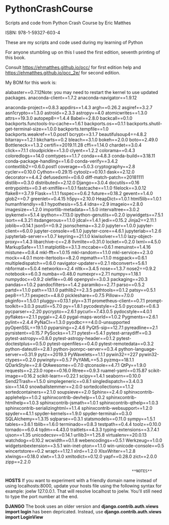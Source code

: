 # PythonCrashCourse
Scripts and code from Python Crash Course by Eric Matthes

ISBN: 978-1-59327-603-4

These are my scripts and code used during my learning of Python

For anyone stumbling up on this I used the first edition, seventh printing of this book.

Consult https://ehmatthes.github.io/pcc/  for first edition help and https://ehmatthes.github.io/pcc_2e/ for second edition. 

My BOM for this work is:

alabaster==0.7.12Note: you may need to restart the kernel to use updated packages.
anaconda-client==1.7.2
anaconda-navigator==1.9.12

anaconda-project==0.8.3
appdirs==1.4.3
argh==0.26.2
asgiref==3.2.7
asn1crypto==1.3.0
astroid==2.3.3
astropy==4.0
atomicwrites==1.3.0
attrs==19.3.0
autopep8==1.4.4
Babel==2.8.0
backcall==0.1.0
backports.functools-lru-cache==1.6.1
backports.os==0.1.1
backports.shutil-get-terminal-size==1.0.0
backports.tempfile==1.0
backports.weakref==1.0.post1
bcrypt==3.1.7
beautifulsoup4==4.8.2
bitarray==1.2.1
bkcharts==0.2
bleach==3.1.0
bokeh==2.0.0
boto==2.49.0
Bottleneck==1.3.2
certifi==2019.11.28
cffi==1.14.0
chardet==3.0.4
click==7.1.1
cloudpickle==1.3.0
clyent==1.2.2
colorama==0.4.3
coloredlogs==14.0
comtypes==1.1.7
conda==4.8.3
conda-build==3.18.11
conda-package-handling==1.6.0
conda-verify==3.4.2
contextlib2==0.6.0.post1
coverage==5.0.3
cryptography==2.8
cycler==0.10.0
Cython==0.29.15
cytoolz==0.10.1
dask==2.12.0
decorator==4.4.2
defusedxml==0.6.0
diff-match-patch==20181111
distlib==0.3.0
distributed==2.12.0
Django==3.0.4
docutils==0.16
entrypoints==0.3
et-xmlfile==1.0.1
fastcache==1.1.0
filelock==3.0.12
flake8==3.7.9
Flask==1.1.1
fsspec==0.6.2
future==0.18.2
gevent==1.4.0
glob2==0.7
greenlet==0.4.15
h5py==2.10.0
HeapDict==1.0.1
html5lib==1.0.1
humanfriendly==8.1
hypothesis==5.5.4
idna==2.9
imageio==2.8.0
imagesize==1.2.0
importlib-metadata==1.5.0
intervaltree==3.0.2
ipykernel==5.1.4
ipython==7.13.0
ipython-genutils==0.2.0
ipywidgets==7.5.1
isort==4.3.21
itsdangerous==1.1.0
jdcal==1.4.1
jedi==0.15.2
Jinja2==2.11.1
joblib==0.14.1
json5==0.9.2
jsonschema==3.2.0
jupyter==1.0.0
jupyter-client==6.0.0
jupyter-console==6.1.0
jupyter-core==4.6.1
jupyterlab==1.2.6
jupyterlab-server==1.0.7
keyring==21.1.0
kiwisolver==1.1.0
lazy-object-proxy==1.4.3
libarchive-c==2.8
llvmlite==0.31.0
locket==0.2.0
lxml==4.5.0
MarkupSafe==1.1.1
matplotlib==3.1.3
mccabe==0.6.1
menuinst==1.4.16
mistune==0.8.4
mkl-fft==1.0.15
mkl-random==1.1.0
mkl-service==2.3.0
mock==4.0.1
more-itertools==8.2.0
mpmath==1.1.0
msgpack==0.6.1
multipledispatch==0.6.0
navigator-updater==0.2.1
nbconvert==5.6.1
nbformat==5.0.4
networkx==2.4
nltk==3.4.5
nose==1.3.7
nose2==0.9.2
notebook==6.0.3
numba==0.48.0
numexpr==2.7.1
numpy==1.18.1
numpydoc==0.9.2
olefile==0.46
openpyxl==3.0.3
packaging==20.3
pandas==1.0.2
pandocfilters==1.4.2
paramiko==2.7.1
parso==0.5.2
partd==1.1.0
path==13.1.0
pathlib2==2.3.5
pathtools==0.1.2
patsy==0.5.1
pep8==1.7.1
pexpect==4.8.0
pickleshare==0.7.5
Pillow==7.0.0
pkginfo==1.5.0.1
pluggy==0.13.1
ply==3.11
prometheus-client==0.7.1
prompt-toolkit==3.0.3
psutil==5.7.0
py==1.8.1
pycodestyle==2.5.0
pycosat==0.6.3
pycparser==2.20
pycrypto==2.6.1
pycurl==7.43.0.5
pydocstyle==4.0.1
pyflakes==2.1.1
pygal==2.4.0
pygal-maps-world==1.0.2
Pygments==2.6.1
pylint==2.4.4
PyNaCl==1.3.0
pyodbc===4.0.0-unsupported
pyOpenSSL==19.1.0
pyparsing==2.4.6
PyQt5-sip==12.7.1
pyreadline==2.1
pyrsistent==0.15.7
PySocks==1.7.1
pytest==5.4.1
pytest-arraydiff==0.3
pytest-astropy==0.8.0
pytest-astropy-header==0.1.2
pytest-doctestplus==0.5.0
pytest-openfiles==0.4.0
pytest-remotedata==0.3.2
python-dateutil==2.8.1
python-jsonrpc-server==0.3.4
python-language-server==0.31.9
pytz==2019.3
PyWavelets==1.1.1
pywin32==227
pywin32-ctypes==0.2.0
pywinpty==0.5.7
PyYAML==5.3
pyzmq==18.1.1
QDarkStyle==2.8
QtAwesome==0.7.0
qtconsole==4.7.1
QtPy==1.9.0
requests==2.23.0
rope==0.16.0
Rtree==0.9.3
ruamel-yaml==0.15.87
scikit-image==0.16.2
scikit-learn==0.22.1
scipy==1.4.1
seaborn==0.10.0
Send2Trash==1.5.0
simplegeneric==0.8.1
singledispatch==3.4.0.3
six==1.14.0
snowballstemmer==2.0.0
sortedcollections==1.1.2
sortedcontainers==2.1.0
soupsieve==2.0
Sphinx==2.4.0
sphinxcontrib-applehelp==1.0.2
sphinxcontrib-devhelp==1.0.2
sphinxcontrib-htmlhelp==1.0.3
sphinxcontrib-jsmath==1.0.1
sphinxcontrib-qthelp==1.0.3
sphinxcontrib-serializinghtml==1.1.4
sphinxcontrib-websupport==1.2.0
spyder==4.1.1
spyder-kernels==1.9.0
spyder-terminal==0.3.0
SQLAlchemy==1.3.15
sqlparse==0.3.1
statsmodels==0.11.0
sympy==1.5.1
tables==3.6.1
tblib==1.6.0
terminado==0.8.3
testpath==0.4.4
toolz==0.10.0
tornado==6.0.4
tqdm==4.43.0
traitlets==4.3.3
typing-extensions==3.7.4.1
ujson==1.35
unicodecsv==0.14.1
urllib3==1.25.8
virtualenv==20.0.13
watchdog==0.10.2
wcwidth==0.1.8
webencodings==0.5.1
Werkzeug==1.0.0
widgetsnbextension==3.5.1
win-inet-pton==1.1.0
win-unicode-console==0.5
wincertstore==0.2
wrapt==1.12.1
xlrd==1.2.0
XlsxWriter==1.2.8
xlwings==0.18.0
xlwt==1.3.0
xmltodict==0.12.0
yapf==0.28.0
zict==2.0.0
zipp==2.2.0

                                                            **NOTES**

__**HOSTS**__
If you want to experiment with a friendly domain name instead of using localhosts:8000, update your hosts file using the following syntax for example: joelw  127.0.0.1. That will resolve localhost to joelw. You'll still need to type the port number at the end.

__**DJANGO**__
The book uses an older version and **django.contrib.auth.views import login** has been depricated. Instead, use  **django.contrib.auth.views import LoginView**

